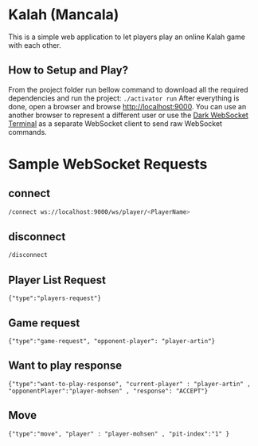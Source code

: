 Kalah (Mancala)
=================================

This is a simple web application to let players play an online Kalah game with each other.

## How to Setup and Play?  
From the project folder run bellow command to download all the required dependencies and run the project:
    ```
    ./activator run
    ```
After everything is done, open a browser and browse <a href="http://localhost:9000">http://localhost:9000</a>. You can use an another browser to represent 
a different user or use the <a href="https://github.com/cyberixae/dwst">Dark WebSocket Terminal</a> as a separate WebSocket client to send raw WebSocket commands.      
    
# Sample WebSocket Requests

## connect
```sh
/connect ws://localhost:9000/ws/player/<PlayerName>
```

## disconnect
```sh
/disconnect
```

## Player List Request
```
{"type":"players-request"}
```

## Game request
```
{"type":"game-request", "opponent-player": "player-artin"}
```

## Want to play response
```
{"type":"want-to-play-response", "current-player" : "player-artin" , "opponentPlayer":"player-mohsen" , "response": "ACCEPT"}
```

## Move
```
{"type":"move", "player" : "player-mohsen" , "pit-index":"1" }
```
